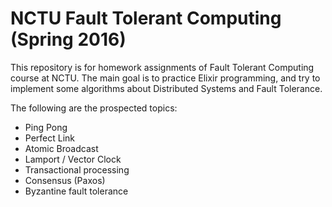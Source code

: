 NCTU Fault Tolerant Computing (Spring 2016)
===========================================

This repository is for homework assignments of Fault Tolerant Computing course at NCTU. The main goal is to practice Elixir programming, and try to implement some algorithms about Distributed Systems and Fault Tolerance.

The following are the prospected topics:

- Ping Pong
- Perfect Link
- Atomic Broadcast
- Lamport / Vector Clock
- Transactional processing
- Consensus (Paxos)
- Byzantine fault tolerance
